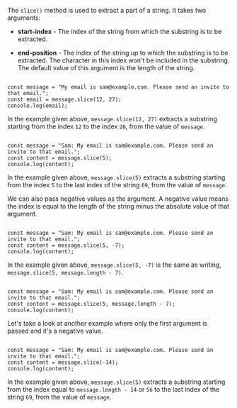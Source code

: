 The `slice()` method is used to extract a part of a string.
It takes two arguments:

- **start-index** -
  The index of the string from which the substring is to be extracted.

- **end-position** -
  The index of the string up to which the substring is to be extracted.
  The character in this index won't be included in the substring.
  The default value of this argument is the length of the string.

<codeblock language="javascript" type="lesson">
<code>
const message = "My email is sam@example.com. Please send an invite to that email.";
const email = message.slice(12, 27);
console.log(email);
</code>
</codeblock>

In the example given above,
`message.slice(12, 27)`
extracts a substring starting from the index `12`
to the index `26`, from the value of `message`.

<codeblock language="javascript" type="lesson">
<code>
const message = "Sam: My email is sam@example.com. Please send an invite to that email.";
const content = message.slice(5);
console.log(content);
</code>
</codeblock>

In the example given above,
`message.slice(5)`
extracts a substring starting from the index `5`
to the last index of the string `69`, from the value of `message`.

We can also pass negative values as the argument.
A negative value means the index is equal to
the length of the string minus the absolute value of that argument.

<codeblock language="javascript" type="lesson">
<code>
const message = "Sam: My email is sam@example.com. Please send an invite to that email.";
const content = message.slice(5, -7);
console.log(content);
</code>
</codeblock>

In the example given above,
`message.slice(5, -7)` is the same as writing,
`message.slice(5, message.length - 7)`.

<codeblock language="javascript" type="lesson">
<code>
const message = "Sam: My email is sam@example.com. Please send an invite to that email.";
const content = message.slice(5, message.length - 7);
console.log(content);
</code>
</codeblock>

Let's take a look at another example where
only the first argument is passed
and
it's a negative value.

<codeblock language="javascript" type="lesson">
<code>
const message = "Sam: My email is sam@example.com. Please send an invite to that email.";
const content = message.slice(-14);
console.log(content);
</code>
</codeblock>

In the example given above,
`message.slice(5)`
extracts a substring starting from the index equal to `message.length - 14` or `56`
to the last index of the string `69`, from the value of `message`.
